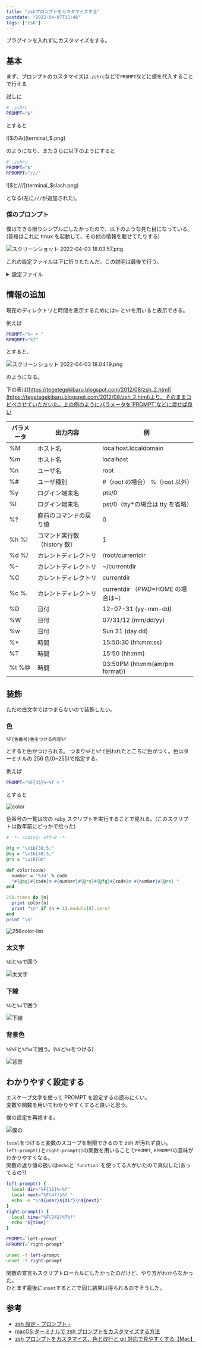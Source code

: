 ```yaml
---
title: "zshプロンプトをカスタマイズする"
postdate: "2022-04-07T15:46"
tags: ["zsh"]
---
```


プラグインを入れずにカスタマイズをする。

## 基本

まず、プロンプトのカスタマイズは`.zshrc`などで`PROMPT`などに値を代入することで行える

試しに

```bash
# .zshrc
PROMPT="$"
```

とすると

![$のみ](terminal_$.png)

のようになり、またさらに以下のようにすると

```bash
# .zshrc
PROMPT="$"
RPROMPT="///"
```

![$と///](terminal_$slash.png)

となる(左に`///`が追加された)。

### 僕のプロンプト

僕はできる限りシンプルにしたかったので、以下のような見た目になっている。  
(普段はこれに tmux を起動して、その他の情報を載せてたりする)

![スクリーンショット 2022-04-03 18.03.57.png](terminal_my.png)

これの設定ファイルは下に折りたたんだ。この説明は最後で行う。

<details>
  <summary>設定ファイル</summary>

```bash
left-prompt() {
  local dir="%F{11}%~%f"
  local next="%F{47}❯%f "
  echo -e "\n${user}${dir}\n${next}"
}
right-prompt() {
  local time="%F{242}%T%f"
  echo "${time}"
}

PROMPT=`left-prompt`
RPROMPT=`right-prompt`

unset -f left-prompt
unset -f right-prompt
```

</details>

## 情報の追加

現在のディレクトリと時間を表示するためには`%~`と`%T`を用いると表示できる。

例えば

```bash
PROMPT="%~ > "
RPROMPT="%T"
```

とすると、

![スクリーンショット 2022-04-03 18.04.19.png](terminal_info.png)

のようになる。

下の表は[https://tegetegekibaru.blogspot.com/2012/08/zsh_2.html](https://tegetegekibaru.blogspot.com/2012/08/zsh_2.html)より、そのままコピペさせていただいた。上の例のようにパラメータを`PROMPT`などに渡せば良い

| パラメータ | 出力内容                      | 例                                  |
| ---------- | ----------------------------- | ----------------------------------- |
| %M         | ホスト名                      | localhost.localdomain               |
| %m         | ホスト名                      | localhost                           |
| %n         | ユーザ名                      | root                                |
| %#         | ユーザ種別                    | #（root の場合） %（root 以外）     |
| %y         | ログイン端末名                | pts/0                               |
| %l         | ログイン端末名                | pst/0（tty\*の場合は tty を省略）   |
| %?         | 直前のコマンドの戻り値        | 0                                   |
| %h %!      | コマンド実行数 （history 数） | 1                                   |
| %d %/      | カレントディレクトリ          | /root/currentdir                    |
| %~         | カレントディレクトリ          | ~/currentdir                        |
| %C         | カレントディレクトリ          | currentdir                          |
| %c %.      | カレントディレクトリ          | currentdir （$PWD=$HOME の場合は~） |
| %D         | 日付                          | 12-07-31 (yy-mm-dd)                 |
| %W         | 日付                          | 07/31/12 (mm/dd/yy)                 |
| %w         | 日付                          | Sun 31 (day dd)                     |
| %\*        | 時間                          | 15:50:30 (hh:mm:ss)                 |
| %T         | 時間                          | 15:50 (hh:mm)                       |
| %t %@      | 時間                          | 03:50PM (hh:mm(am/pm format))       |

## 装飾

ただの白文字ではつまらないので装飾したい。

### 色

```bash
%F{色番号}色をつける内容%f
```

とすると色がつけられる。
つまり`%F`と`%fで`囲われたところに色がつく。色はターミナルの 256 色(0~255)で指定する。

例えば

```bash
PROMPT="%F{45}%~%f > "
```

とすると

![color](terminal_color.png)

色番号の一覧は次の ruby スクリプトを実行することで見れる。(このスクリプトは数年前にどっかで拾った)

```ruby
# -*- coding: utf-8 -*-

@fg = "\x1b[38;5;"
@bg = "\x1b[48;5;"
@rs = "\x1b[0m"

def color(code)
  number = '%3d' % code
  "#{@bg}#{code}m #{number}#{@rs}#{@fg}#{code}m #{number}#{@rs} "
end

256.times do |n|
  print color(n)
  print "\n" if (n + 1).modulo(8).zero?
end
print "\n"
```

![256color-list](256color.png)

### 太文字

`%B`と`%b`で囲う

![太文字](terminal_colorb.png)

### 下線

`%U`と`%u`で囲う

![下線](terminal_coloru.png)

### 背景色

`%S%F`と`%f%s`で囲う。(`%S`と`%s`をつける)

![背景](terminal_colors.png)

## わかりやすく設定する

エスケープ文字を使って PROMPT を設定するの読みにくい。  
変数や関数を用いてわかりやすくすると良いと思う。

僕の設定を再掲する。

![僕の](terminal_my.png)

`local`をつけると変数のスコープを制限できるので zsh が汚れず良い。  
`left-prompt()`と`right-prompt()`の関数を用いることで`PROMPT`, `RPROMPT`の意味がわかりやすくなる。  
関数の返り値の扱いは`echo`と`` `function` ``を使ってる人がいたので真似した(あってるの?)

```bash
left-prompt() {
  local dir="%F{11}%~%f"
  local next="%F{47}❯%f "
  echo -e "\n${user}${dir}\n${next}"
}
right-prompt() {
  local time="%F{242}%T%f"
  echo "${time}"
}

PROMPT=`left-prompt`
RPROMPT=`right-prompt`

unset -f left-prompt
unset -f right-prompt
```

関数の宣言もスクリプトローカルにしたかったのだけど、やり方がわからなかった。  
ひとまず最後に`unset`するとこで同じ結果は得られるのでそうした。

## 参考

- [zsh 設定 - プロンプト -](https://tegetegekibaru.blogspot.com/2012/08/zsh_2.html)
- [macOS ターミナルで zsh プロンプトをカスタマイズする方法](https://chirashi.twittospia.com/%E6%8A%80%E8%A1%93/macos%E3%82%BF%E3%83%BC%E3%83%9F%E3%83%8A%E3%83%AB%E3%81%A7zsh%E3%83%97%E3%83%AD%E3%83%B3%E3%83%97%E3%83%88%E3%82%92%E3%82%AB%E3%82%B9%E3%82%BF%E3%83%9E%E3%82%A4%E3%82%BA%E3%81%99%E3%82%8B%E6%96%B9/2021-02-13/)
- [zsh プロンプトをカスタマイズ、色と改行と git 対応で見やすくする【Mac】](https://dev.macha795.com/zsh-prompt-customize/)
